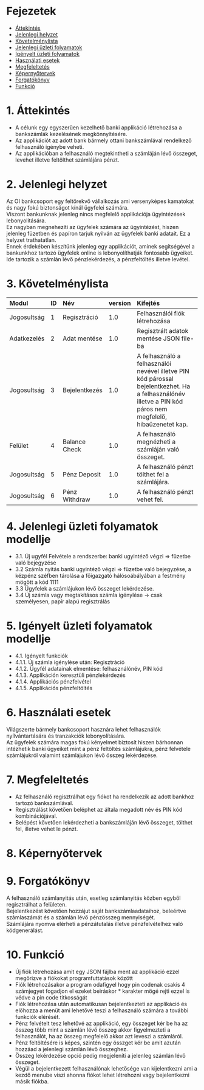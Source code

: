 
# Fejezetek
- [Áttekintés](#1-áttekintés)
- [Jelenlegi helyzet](#2-jelenlegi-helyzet)
- [Követelménylista](#3-követelménylista)
- [Jelenlegi üzleti folyamatok](#4-jelenlegi-üzleti-folyamatok-modellje)
- [Igényelt üzleti folyamatok](#5-igényelt-üzleti-folyamatok-modellje)
- [Használati esetek](#6-használati-esetek)
- [Megfeleltetés](#7-megfeleltetés)
- [Képernyőtervek](#8-képernyőtervek)
- [Forgatókönyv](#9-forgatókönyv)
- [Funkció](#10-funkció)



# 1. Áttekintés

- A célunk egy egyszerűen kezelhető banki applikáció létrehozása a bankszámlák kezelésének megkönnyítésére.
- Az applikációt az adott bank bármely ottani bankszámlával rendelkező felhasználó igénybe veheti.
- Az applikációban a felhasználó megtekintheti a számláján lévő összeget, levehet illetve feltölthet számlájára pénzt.

# 2. Jelenlegi helyzet

Az OI bankcsoport egy feltörekvő vállalkozás ami versenyképes kamatokat és nagy fokú biztonságot kínál ügyfelei számára.<br> Viszont bankunknak jelenleg nincs megfelelő applikációja ügyintézések lebonyolitására.<br> Ez nagyban megnehezíti az ügyfelek számára az ügyintézést, hiszen jelenleg füzetben és papíron tarjuk nyilván az ügyfelek banki adatait. Ez a helyzet trathatatlan.<br> Ennek érdekében készítünk jelenleg egy applikációt, aminek segítségével a bankunkhoz tartozó ügyfelek online is lebonyolíthatják fontosabb ügyeiket.<br> Ide tartozik a számlán lévő pénzlekérdezés, a pénzfeltöltés illetve levétel.
        
# 3. Követelménylista


   |   Modul   |   ID  |   Név |   version |   Kifejtés    |
   |:----------|:------|:------|:----------|:--------------|
   |    Jogosultság |   1   |   Regisztráció    |   1.0 | Felhasználói fiók létrehozása  |
   |    Adatkezelés |   2   |   Adat mentése    |   1.0 |   Regisztrált adatok mentése JSON file-ba |
   |   Jogosultság |   3  |    Bejelentkezés   |   1.0 |   A felhasználó a felhasználói nevével illetve PIN kód párossal bejelentkezhet. Ha a felhasználónév illetve a PIN kód páros nem megfelelő, hibaüzenetet kap. |
   |   Felület |   4   |   Balance Check   |   1.0 |   A felhasználó megnézheti a számláján való összeget.|
   |   Jogosultság |   5   |   Pénz Deposit   |   1.0 |   A felhasználó pénzt tölthet fel a számlájára.   |
   |   Jogosultság    |   6   |   Pénz Withdraw   |   1.0 |   A felhasználó pénzt vehet fel.    |


# 4. Jelenlegi üzleti folyamatok modellje
   -  3.1. Új ugyfél Felvétele a rendszerbe: banki ugyintéző végzi => füzetbe való bejegyzése
   -  3.2 Számla nyitás banki ugyintéző végzi => füzetbe való bejegyzése, a kézpénz széfben tárolása a főigazgató hálósoábályában a festmény mögött a kód 1111
   -  3.3 Ügyfelek a számlájukon lévő összeget lekérdezése.
   -  3.4  Új számla vagy megtakításos számla igénylése -> csak személyesen, papír alapú regisztrálás
# 5. Igényelt üzleti folyamatok modellje
-    4.1. Igényelt funkciók
-    4.1.1. Új számla igénylése után: Regisztráció
-    4.1.2. Ügyfél adatainak elmentése: felhasználónév, PIN kód
-    4.1.3. Applikáción keresztüli pénzlekérdezés
-    4.1.4. Applikációs pénzfelvétel
-    4.1.5. Applikációs pénzfeltöltés 
# 6. Használati esetek
   Világszerte bármely bankcsoport hasznára lehet felhasználók nyílvántartására és tranzakciók lebonyolítására.<br> Az ügyfelek számára magas fokú kényelmet biztosít hiszen bárhonnan intézhetik banki ügyeiket mint a pénz feltöltés számlájukra, pénz felvétele számlájukról valamint számlájukon lévő összeg lekérdezése.
      
# 7. Megfeleltetés

  - Az felhasználó regisztrálhat egy fiókot ha rendelkezik az adott bankhoz tartozó bankszámlával.
  - Regisztrálást követően beléphet az általa megadott név és PIN kód kombinációjával.
  - Belépést kővetően lekérdezheti a bankszámláján lévő összeget, tölthet fel, illetve vehet le pénzt.

# 8. Képernyőtervek

# 9. Forgatókönyv

A felhasználó számlanyitás után, esetleg számlanyitás közben egyből regisztrálhat a felületen.<br> Bejelentkezést követően hozzájut saját bankszámlaadataihoz, beleértve számlaszámát és a számlán lévő pénzösszeg mennyiségét.<br> Számlájára nyomva elérheti a pénzátutalás illetve pénzfelvételhez való kódgenerálást.
    

# 10. Funkció
-    Új fiók létrehozása amit egy JSON fájlba ment az applikáció ezzel megőrizve a fiókokat programfuttatások között
-    Fiók létrehozásakor a program odafigyel hogy pin codenak csakis 4 számjegyet fogadjon el ezeket beiráskor * karakter mögé rejti ezzel is védve a pin code titkosságát
-    Fiók létrehozása után automatikusan bejelentkezteti az applikáció és előhozza a menüt ami lehetővé teszi a felhasználó számára a további funkciók elérését.
-    Pénz felvételt tesz lehetővé az applikáció, egy összeget kér be ha az összeg több mint a számlán lévő összeg akkor figyelmezteti a felhasználót, ha az összeg megfelelő akkor azt leveszi a számláról.
-    Pénz feltöltésére is képes, szintén egy összget kér be amit azután hozzáad a jelenlegi számlán lévő összeghez.
-    Összeg lekérdezése opció pedig megjeleníti a jelenleg számlán lévő összeget.
-    Végül a bejelentkezett felhasználónak lehetősége van kijelentkezni ami a kezdő menube viszi ahonna fiókot lehet létrehozni vagy bejelentkezni másik fiókba.
